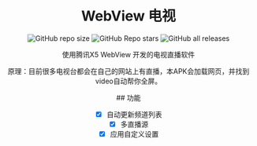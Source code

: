 <div align="center">
    <h1>WebView 电视</h1>
<div align="center">

![GitHub repo size](https://img.shields.io/github/repo-size/hxh19950701/WebViewTvLive)
![GitHub Repo stars](https://img.shields.io/github/stars/hxh19950701/WebViewTvLive)
![GitHub all releases](https://img.shields.io/github/downloads/hxh19950701/WebViewTvLive/total)

</div>
    <p>使用腾讯X5 WebView 开发的电视直播软件</p>
    <p>原理：目前很多电视台都会在自己的网站上有直播，本APK会加载网页，并找到video自动帮你全屏。</p>
## 功能

- [x] 自动更新频道列表
- [x] 多直播源
- [x] 应用自定义设置
